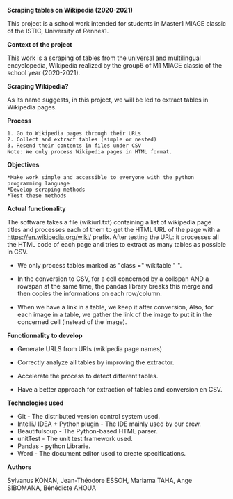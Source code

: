 **Scraping tables on Wikipedia (2020-2021)**

This project is a school work intended for students in Master1 MIAGE classic of the ISTIC, University of Rennes1.


**Context of the project**

This work is a scraping of tables from the universal and multilingual encyclopedia, Wikipedia realized by the group6 of M1 MIAGE classic of the school year (2020-2021).


**Scraping Wikipedia?**

As its name suggests, in this project, we will be led to extract tables in Wikipedia pages.

**Process**

    1. Go to Wikipedia pages through their URLs
    2. Collect and extract tables (simple or nested)
    3. Resend their contents in files under CSV
    Note: We only process Wikipedia pages in HTML format.


**Objectives**

    *Make work simple and accessible to everyone with the python programming language  
    *Develop scraping methods  
    *Test these methods 
    
  
**Actual functionality** 

The software takes a file (wikiurl.txt) containing a list of wikipedia page titles and processes each of them to get the HTML URL of the page with a https://en.wikipedia.org/wiki/ prefix. After testing the URL: it processes all the HTML code of each page and tries to extract as many tables as possible in CSV.
    
- We only process tables marked as "class =" wikitable " ".
    
- In the conversion to CSV, for a cell concerned by a collspan AND a rowspan at the same time, the pandas library breaks this merge and then copies the informations on each row/column.
    
- When we have a link in a table, we keep it after conversion, Also, for each image in a table, we gather the link of the image to put it in the concerned cell (instead of the image).
    
**Functionnality to develop**

- Generate URLS from URIs (wikipedia page names)

- Correctly analyze all tables by improving the extractor.

- Accelerate the process to detect different tables.

- Have a better approach for extraction of tables and conversion en CSV.



**Technologies used**

- Git - The distributed version control system used.
- IntelliJ IDEA + Python plugin - The IDE mainly used by our crew.
- Beautifulsoup - The Python-based HTML parser.
- unitTest - The unit test framework used.
- Pandas - python Librarie.
- Word - The document editor used to create specifications.

**Authors**

Sylvanus KONAN, Jean-Théodore ESSOH, Mariama TAHA, Ange SIBOMANA, Bénédicte AHOUA
